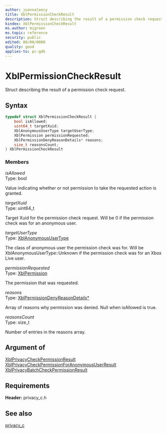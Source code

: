 ```yaml
---
author: joannaleecy
title: XblPermissionCheckResult
description: Struct describing the result of a permission check request.
kindex: XblPermissionCheckResult
ms.author: migreen
ms.topic: reference
security: public
edited: 00/00/0000
quality: good
applies-to: pc-gdk
---
```


# XblPermissionCheckResult  

Struct describing the result of a permission check request.  

## Syntax  
  
```cpp
typedef struct XblPermissionCheckResult {  
    bool isAllowed;  
    uint64_t targetXuid;  
    XblAnonymousUserType targetUserType;  
    XblPermission permissionRequested;  
    XblPermissionDenyReasonDetails* reasons;  
    size_t reasonsCount;  
} XblPermissionCheckResult  
```
  
### Members  
  
*isAllowed*  
Type: bool  
  
Value indicating whether or not permission to take the requested action is granted.
  
*targetXuid*  
Type: uint64_t  
  
Target Xuid for the permission check request. Will be 0 if the permission check was for an anonymous user.
  
*targetUserType*  
Type: [XblAnonymousUserType](../enums/xblanonymoususertype.md)  
  
The class of anonymous user the permission check was for. Will be XblAnonymousUserType::Unknown if the permission check was for an Xbox Live user.
  
*permissionRequested*  
Type: [XblPermission](../enums/xblpermission.md)  
  
The permission that was requested.
  
*reasons*  
Type: [XblPermissionDenyReasonDetails*](xblpermissiondenyreasondetails.md)  
  
Array of reasons why permission was denied. Null when isAllowed is true.
  
*reasonsCount*  
Type: size_t  
  
Number of entries in the reasons array.
  
## Argument of
  
[XblPrivacyCheckPermissionResult](../functions/xblprivacycheckpermissionresult.md)  
[XblPrivacyCheckPermissionForAnonymousUserResult](../functions/xblprivacycheckpermissionforanonymoususerresult.md)  
[XblPrivacyBatchCheckPermissionResult](../functions/xblprivacybatchcheckpermissionresult.md)
  
## Requirements  
  
**Header:** privacy_c.h
  
## See also  
[privacy_c](../privacy_c_members.md)  
  
  